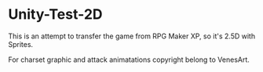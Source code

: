 # Unity-Test-2D

This is an attempt to transfer the game from RPG Maker XP, so it's 2.5D with Sprites.

For charset graphic and attack animatations copyright belong to VenesArt.
